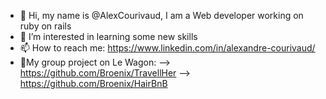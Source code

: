 - 👋 Hi, my name is @AlexCourivaud, I am a Web developer working on ruby on rails
- 👀 I’m interested in learning some new skills 
- 📫 How to reach me: https://www.linkedin.com/in/alexandre-courivaud/
- 🚩My group project on Le Wagon: 
       --> https://github.com/Broenix/TravellHer
       --> https://github.com/Broenix/HairBnB

